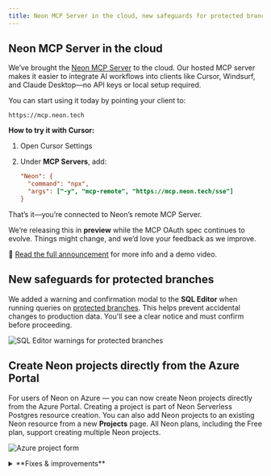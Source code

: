 ```yaml
---
title: Neon MCP Server in the cloud, new safeguards for protected branches, Azure enhancements, and more
---
```


## Neon MCP Server in the cloud

We’ve brought the [Neon MCP Server](https://github.com/neondatabase-labs/mcp-server-neon) to the cloud. Our hosted MCP server makes it easier to integrate AI workflows into clients like Cursor, Windsurf, and Claude Desktop—no API keys or local setup required.

You can start using it today by pointing your client to:

```text
https://mcp.neon.tech
```

**How to try it with Cursor:**

1. Open Cursor Settings
2. Under **MCP Servers**, add:

   ```ini
   "Neon": {
     "command": "npx",
     "args": ["-y", "mcp-remote", "https://mcp.neon.tech/sse"]
   }
   ```

That’s it—you’re connected to Neon’s remote MCP Server.

We’re releasing this in **preview** while the MCP OAuth spec continues to evolve. Things might change, and we’d love your feedback as we improve.

📖 [Read the full announcement](/blog/announcing-neons-remote-mcp-server) for more info and a demo video.

## New safeguards for protected branches

We added a warning and confirmation modal to the **SQL Editor** when running queries on [protected branches](/docs/guides/protected-branches). This helps prevent accidental changes to production data. You'll see a clear notice and must confirm before proceeding.

![SQL Editor warnings for protected branches](/docs/relnotes/sql_editor_warning.png)

## Create Neon projects directly from the Azure Portal

For users of Neon on Azure — you can now create Neon projects directly from the Azure Portal. Creating a project is part of Neon Serverless Postgres resource creation. You can also add Neon projects to an existing Neon resource from a new **Projects** page. All Neon plans, including the Free plan, support creating multiple Neon projects.

![Azure project form](/docs/relnotes/azure_project_form.png)

<details>

<summary>**Fixes & improvements**</summary>

- **Neon Console**

  The **Computes** tab on individual branch pages in the Neon Console now shows **Started** and **Suspended** labels for the primary compute, indicating when the compute was last started or suspended.

  ![compute started label](/docs/relnotes/compute_started.png)

- **Neon API**

  We added a `started_at` attribute to the [Retrieve compute endpoint details](https://api-docs.neon.tech/reference/getprojectendpoint) response. This timestamp shows when your Neon compute was last started.

- **Vercel Native Integration**

  New Neon projects (referred to as _Databases_ in Vercel) now use Postgres 17 by default. Previously, projects created through the [Vercel Native Integration](/docs/guides/vercel-native-integration) used Postgres 15.

- **Neon App for Slack**

  We've added a new `/neon disconnect` command to the **Neon App for Slack**. This command lets you remove your Neon account connection and unsubscribe from all channels while keeping the app installed for future use. You can use it when you need to switch accounts or temporarily pause notifications.

  As a reminder, you can use `/neon subscribe` in any channel to start receiving notifications again. The bot will guide you through any necessary setup steps.

  To install the app or learn more about all available commands, see [Neon App for Slack](/docs/manage/slack-app).

- **Fixes**

  Fixed an issue that caused the **Tables** page in the Neon Console to reload when the browser page regained focus.

</details>

